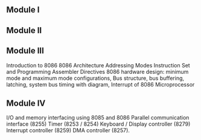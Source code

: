 ## Module I

## Module II

## Module III
Introduction to 8086
8086 Architecture
Addressing Modes
Instruction Set and Programming
Assembler Directives
8086 hardware design: minimum mode and maximum mode configurations, Bus structure, bus buffering, latching, system bus timing with diagram, Interrupt of 8086 Microprocessor
## Module IV
I/O and memory interfacing using 8085 and 8086
Parallel communication interface (8255)
Timer (8253 / 8254)
Keyboard / Display controller (8279)
Interrupt controller (8259)
DMA controller (8257).